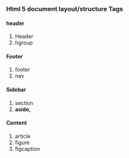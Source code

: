 ### Html 5 document layout\/structure Tags

#### header

1. Header
2. hgroup

#### Footer

1. footer
2. nav

#### Sidebar

1. section
2. **aside,** 

#### Content

1. article
2. figure
3. figcaption

